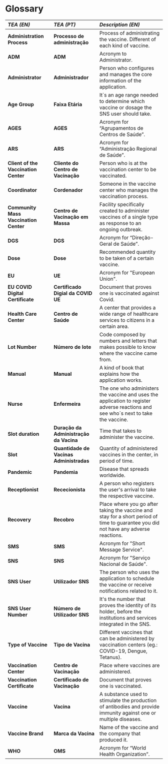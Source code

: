 # Glossary


| **_TEA (EN)_**| **_TEA (PT)_** |**_Description (EN)_**                                           |                                       
|:------------------------|:------------------------|:----------------------------------------------------------------|
| **Administration Process** | **Processo de administração** |Process of administrating the vaccine. Different of each kind of vaccine.  |
| **ADM** | **ADM** |Acronym to Administrator.|
| **Administrator** | **Administrador** | Person who configures and manages the core information of the application. |
| **Age Group** | **Faixa Etária** | It`s an age range needed to determine which vaccine or dosage the SNS user should take. |
| **AGES**| **AGES** | Acronym for “Agrupamentos de Centros de Saúde”.  |
| **ARS** | **ARS** | Acronym for “Administração Regional de Saúde”. | 
| **Client of the Vaccination Center** | **Cliente do Centro de Vacinação** |Person who is at the vaccination center to be vaccinated. |
| **Coordinator**| **Cordenador** | Someone in the vaccine center who manages the vaccination process.|
| **Community Mass Vaccination Center**| **Centro de Vacinação em Massa** | Facility specifically created to administer vaccines of a single type as response to an ongoing outbreak. |
| **DGS** | **DGS** |Acronym for “Direção-Geral de Saúde”. |
| **Dose** | **Dose** |Recommended quantity to be taken of a certain vaccine. |
| **EU** | **UE** |Acronym for "European Union". |
| **EU COVID Digital Certificate** | **Certificado Digial da COVID UE** | Document that proves one is vaccinated against Covid.  |
| **Health Care Center** |  **Centro de Saúde** |A center that provides a wide range of healthcare services to citizens in a certain area. |
| **Lot Number** |  **Número de lote** |Code composed by numbers and letters that makes possible to know where the vaccine came from. |
| **Manual** |  **Manual** |A kind of book that explains how the application works. |
| **Nurse** |  **Enfermeira** |The one who administers the vaccine and uses the application to register adverse reactions and see who´s next to take the vaccine.  |
| **Slot duration** |  **Duração da Administração da Vacina** | Time that takes to administer the vaccine. |
| **Slot** |   **Quantidade de Vacinas Administradas** | Quantity of administered vaccines in the center, in period of time. |
| **Pandemic** |  **Pandemia** |Disease that spreads worldwide. |
| **Receptionist** |  **Rececionista** |A person who registers the user's arrival to take the respective vaccine. |
| **Recovery** |  **Recobro** |Place where you go after taking the vaccine and stay for a short period of time to guarantee you did not have any adverse reactions.  |
| **SMS** | **SMS** |Acronym for "Short Message Service". |
| **SNS** | **SNS** |Acronym for "Serviço Nacional de Saúde". |
| **SNS User** | **Utilizador SNS** |The person who uses the application to schedule the vaccine or receive notifications related to it.   |
| **SNS User Number** | **Número de Utilizador SNS** |It's the number that proves the identity of its holder, before the institutions and services integrated in the SNS. |
| **Type of Vaccine** | **Tipo de Vacina** |Different vaccines that can be administered by vaccination centers (eg.: COVID-19, Dengue, Tetanus). |
| **Vaccination Center** | **Centro de Vacinação** |Place where vaccines are administered.|
| **Vaccination Certificate** | **Certificado de Vacinação** |Document that proves one is vaccinated. |
| **Vaccine** | **Vacina** |A substance used to stimulate the production of antibodies and provide immunity against one or multiple diseases. |
| **Vaccine Brand** | **Marca da Vacina** |Name of the vaccine and the company that produced it.|
| **WHO** | **OMS** |Acronym for “World Health Organization”.  |

